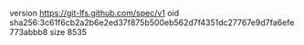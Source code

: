 version https://git-lfs.github.com/spec/v1
oid sha256:3c61f6cb2a2b6e2ed37f875b500eb562d7f4351dc27767e9d7fa6efe773abbb8
size 8535
